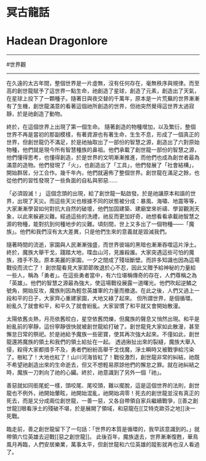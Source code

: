 # 冥古龍話
# Hadean Dragonlore
---
#世界觀 

---
在久遠的太古年間，整個世界是一片虛無，沒有任何存在，毫無秩序與規律。而至高的創世龍賦予了這世界一點生命，祂創造了星球，創造了元素，創造出了天氣，在星球上投下了一顆種子。隨著日與夜交替的千萬年，原本是一片荒蕪的世界漸漸有了生機，創世龍滿意的看著這個祂所創造的世界，但祂突然覺得這世界太過寂靜，於是祂創造了動物。

終於，在這個世界上出現了第一個生命。 隨著創造的物種增加，以及繁衍，整個世界不再是當初的那副模樣，有著資源也有著生命，生生不息，形成了一個真正的世界，但創世龍仍不滿足，於是祂抽取出了一部份的智慧之源，創造出了六對原始物種，他們就是現今所有智慧種族的鼻祖。他們承載了創世龍一部份的智慧之源，他們懂得思考，也懂得創造，於是世界的文明漸漸推進，而他們也成為創世者最為滿意的造物。他們發現了「火」，也創造出了「工具」，他們發展了「社會結構」，開始群居，分工合作。幾千年內，他們就遍佈了整個世界。創世龍在滿足之餘，也從他們的習性發現了一些負面的自私與邪惡...…

「必須毀滅！」
這個念頭的出現，給了創世龍一點啟發。於是祂讓原本和諧的世界，出現了天災。而這些天災也根據不同的狀態被分成：暴風、海嘯、地震等等，大家漸漸學習如何對抗大自然的破壞，他們加固建築、建廟堂來祈禱、學習觀測天象，以此來躲避災難。經過這些的洗禮，祂反而更加好奇，祂想看看承載祂智慧之源的物種，能對抗到何種地步的災難。頃刻間，世上又多出了一個物種——「魔族」。他們和我們沒有太大差異，只是他們生來的意義就是毀滅我們。

 隨著時間的流逝，家園與人民漸漸強盛，而世界彼端的黑暗也漸漸吞噬這片淨土。終於，魔族大舉干戈，踐踏大地，喋血山河，見誰殺誰。大家突遇這些可怕的魔族，措手不及。原本美麗的家園，一夕之間成了殘垣斷壁。而許多知識也因為這場戰役而流亡了！ 創世龍看見大家節節敗退於心不忍，因此又贈予給神秘的力量給一些人，稱為「勇者」。在這些勇者當中，有六位堪稱傳奇的存在，人們尊稱之為「英雄」。他們的智慧之源最為強大，使這場戰役展露一道曙光。他們吹起逆鱗之號角，開始反攻，魔族則因為輕忽英雄軍的力量而撤退。在此之後，人們又過上一段和平的日子，大家齊心重建家園，大地又綠了起來。 但所謂世界，是個循環。紛亂久了就會和平，和平久了就會紛亂。大家習慣了和平就又會開始散漫。

太陽依舊炎熱，月亮依舊皎白，星空依舊閃爍，但魔族的聲息又悄然出現。和平是紛亂前的寧靜，這份寧靜很快就被創世龍給打破了。創世龍見大家如此散漫，甚至懈怠日常的祭祀。於是祂給予魔族一些密寶，使其再次強大起來。不僅如此，創世龍還將魔族的領土和我們的領土給扯在一起。 透過揪扯出來的裂縫，魔族大舉入侵，殺得大家都措手不及，勇者們紛紛高舉干戈伐魔，淨土瞬時又被戰爭給污染了。樹紅了！大地也紅了！山川河海皆紅了！戰役激烈，創世龍非常的糾結，祂既不希望祂創造出來的生命逝去，但又不想輕易原諒他們的懈怠之罪。就在祂糾結之時，魔族一刀刺向了祂的心臟。終於，祂意識到了另外一個「祂」。

善惡就如同銜尾蛇一樣，頭咬尾、尾咬頭，難以擺脫，這是這個世界的法則，創世龍也不例外，祂開始暈眩，祂開始混亂，祂開始凋零！死去的創世龍並沒有真正的死去，而是又分成兩位創世龍，一善一惡，又各自帶領自家兵繼續戰爭，[[善之創世龍]]眼看淨土的殘破不堪，於是展開了領域，和惡龍在[[艾特克歐芬之地]]決一死戰。

臨走前，善之創世龍留下了一句話：「世界的本質是循環的，我早該意識到的。」就帶領六位英雄去迎戰[[惡之創世龍]]。 此後百年，魔族退去，世界漸漸復甦，華鳥風月再臨，人們安居樂業，萬事太平，但創世龍和六位英雄的蹤影就再也沒人看過了。

